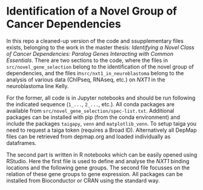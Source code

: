 # Identification of a Novel Group of Cancer Dependencies

In this repo a cleaned-up version of the code and ssupplementary files exists, belonging to the work in the master thesis: _Identifying a Novel Class of Cancer Dependencies: Paralog Genes Interacting with Common Essentials_. There are two sections to the code, where the files in ```src/novel_gene_selection``` belong to the identification of the novel group of dependencies, and the files in```src/nxt1_in_neuroblastoma``` belong to the analysis of various data (ChIPseq, RNAseq, etc.) on _NXT1_ in the neuroblastoma line Kelly.

For the former, all code is in Jupyter notebooks and should be run following the indicated sequence (```1_...```, ```2_...```, etc.). All conda packages are available from ```src/novel_gene_selection/spec-list.txt```. Additional packages can be installed with pip (from the conda environment) and include the packages ```taigapy```, ```venn``` and ```matplotlib_venn```. To setup taiga you need to request a taiga token (requires a Broad ID). Alternatively all DepMap files can be retrieved from depmap.org and loaded individually as dataframes.

The second part is written in R notebooks which can be easily opened using RStudio. Here the first file is used to define and analyse the _NXT1_ binding locations and the following gene groups. The second file focusses on the relation of these gene groups to gene expression. All packages can be installed from Bioconductor or CRAN using the standard way. 
